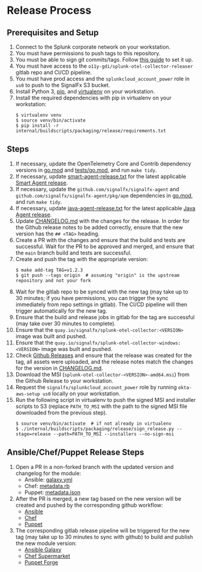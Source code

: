 # Release Process

## Prerequisites and Setup

1. Connect to the Splunk corporate network on your workstation.
1. You must have permissions to push tags to this repository.
1. You must be able to sign git commits/tags. Follow [this guide](
   https://docs.github.com/en/github/authenticating-to-github/signing-commits)
   to set it up.
1. You must have access to the `o11y-gdi/splunk-otel-collector-releaser` gitlab
   repo and CI/CD pipeline.
1. You must have prod access and the `splunkcloud_account_power` role in `us0`
   to push to the SignalFx S3 bucket.
1. Install Python 3, [pip](https://pip.pypa.io/en/stable/installing/),
   and [virtualenv](https://virtualenv.pypa.io/en/latest/) on your workstation.
1. Install the required dependencies with pip in virtualenv on your workstation:
   ```
   $ virtualenv venv
   $ source venv/bin/activate
   $ pip install -r internal/buildscripts/packaging/release/requirements.txt
   ```

## Steps

1. If necessary, update the OpenTelemetry Core and Contrib dependency versions
   in [go.mod](../go.mod) and [tests/go.mod](../tests/go.mod), and run
   `make tidy`.
1. If necessary, update [smart-agent-release.txt](
   ../internal/buildscripts/packaging/smart-agent-release.txt) for the latest
   applicable [Smart Agent release](
   https://github.com/signalfx/signalfx-agent/releases).
1. If necessary, update the `github.com/signalfx/signalfx-agent` and
   `github.com/signalfx/signalfx-agent/pkg/apm` dependencies in [go.mod](
   ../go.mod), and run `make tidy`.
1. If necessary, update [java-agent-release.txt](
   ../instrumentation/packaging/java-agent-release.txt) for the latest
   applicable [Java Agent release](
   https://github.com/signalfx/splunk-otel-java/releases).
1. Update [CHANGELOG.md](../CHANGELOG.md) with the changes for the release.
   In order for the Github release notes to be added correctly, ensure that the
   new version has the `## <TAG>` heading.
1. Create a PR with the changes and ensure that the build and tests are
   successful.  Wait for the PR to be approved and merged, and ensure that the
   `main` branch build and tests are successful.
1. Create and push the tag with the appropriate version:
   ```
   $ make add-tag TAG=v1.2.3
   $ git push --tags origin  # assuming "origin" is the upstream repository and not your fork
   ```
1. Wait for the gitlab repo to be synced with the new tag (may take up to 30
   minutes; if you have permissions, you can trigger the sync immediately from
   repo settings in gitlab).  The CI/CD pipeline will then trigger
   automatically for the new tag.
1. Ensure that the build and release jobs in gitlab for the tag are successful
   (may take over 30 minutes to complete).
1. Ensure that the `quay.io/signalfx/splunk-otel-collector:<VERSION>` image
   was built and pushed.
1. Ensure that the `quay.io/signalfx/splunk-otel-collector-windows:<VERSION>`
   image was built and pushed.
1. Check [Github Releases](
   https://github.com/signalfx/splunk-otel-collector/releases/) and ensure that
   the release was created for the tag, all assets were uploaded, and the
   release notes match the changes for the version in [CHANGELOG.md](
   ../CHANGELOG.md).
1. Download the MSI (`splunk-otel-collector-<VERSION>-amd64.msi`) from the
   Github Release to your workstation.
1. Request the `signalfx/splunkcloud_account_power` role by running
   `okta-aws-setup us0` locally on your workstation.
1. Run the following script in virtualenv to push the signed MSI and installer
   scripts to S3 (replace `PATH_TO_MSI` with the path to the signed MSI file
   downloaded from the previous step).
   ```
   $ source venv/bin/activate  # if not already in virtualenv
   $ ./internal/buildscripts/packaging/release/sign_release.py --stage=release --path=PATH_TO_MSI --installers --no-sign-msi
   ```

## Ansible/Chef/Puppet Release Steps

1. Open a PR in a non-forked branch with the updated version and changelog
   for the module:
   - Ansible: [galaxy.yml](https://github.com/signalfx/splunk-otel-collector/blob/main/deployments/ansible/galaxy.yml)
   - Chef: [metadata.rb](https://github.com/signalfx/splunk-otel-collector/blob/main/deployments/chef/metadata.rb)
   - Puppet: [metadata.json](https://github.com/signalfx/splunk-otel-collector/blob/main/deployments/puppet/metadata.json)
1. After the PR is merged, a new tag based on the new version will be created
   and pushed by the corresponding github workflow:
   - [Ansible](https://github.com/signalfx/splunk-otel-collector/actions/workflows/ansible.yml)
   - [Chef](https://github.com/signalfx/splunk-otel-collector/actions/workflows/chef.yml)
   - [Puppet](https://github.com/signalfx/splunk-otel-collector/actions/workflows/puppet.yml)
1. The corresponding gitlab release pipeline will be triggered for the new tag
   (may take up to 30 minutes to sync with github) to build and publish the
   new module version:
   - [Ansible Galaxy](https://galaxy.ansible.com/signalfx/splunk_otel_collector)
   - [Chef Supermarket](https://supermarket.chef.io/cookbooks/splunk_otel_collector)
   - [Puppet Forge](https://forge.puppet.com/modules/signalfx/splunk_otel_collector)
